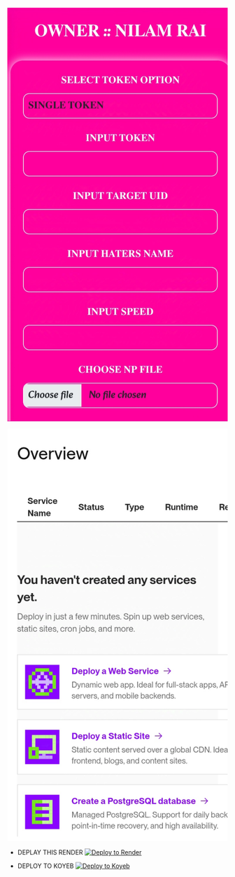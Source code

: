 ![logo](https://github.com/NILAM-RAI/MULTI-LOADER/blob/main/INFO/IMG_20240913_061219.jpg)

![logo](https://github.com/NILAM-RAI/RENDER-SERVER/blob/main/INFO/IMG_20240903_133409.jpg)

* DEPLAY THIS RENDER
[![Deploy to Render](https://render.com/images/deploy-to-render-button.svg)](https://render.com/deploy)

* DEPLOY TO KOYEB 
[![Deploy to Koyeb](https://www.koyeb.com/static/images/deploy/button.svg)](https://app.koyeb.com/deploy?type=git&repository=github.com/koyeb/example-flask&branch=main&name=flask-on-koyeb)
